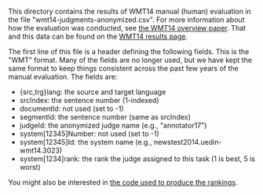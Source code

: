 This directory contains the results of WMT14 manual (human) evaluation
in the file "wmt14-judgments-anonymized.csv". For more information
about how the evaluation was conducted, see
[the WMT14 overview paper](http://www.statmt.org/wmt14/pdf/WMT01.pdf). That
and this data can be found on the
[WMT14 results page](statmt.org/wmt14/results.html).

The first line of this file is a header defining the following
fields. This is the "WMT" format. Many of the fields are no longer
used, but we have kept the same format to keep things consistent
across the past few years of the manual evaluation. The fields are:

- {src,trg}lang: the source and target language
- srcIndex: the sentence number (1-indexed)
- documentId: not used (set to -1)
- segmentId: the sentence number (same as srcIndex)
- judgeId: the anonymized judge name (e.g., "annotator17")
- system[12345]Number: not used (set to -1)
- system[12345]Id: the system name (e.g., newstest2014.uedin-wmt14.3023)
- system[1234]rank: the rank the judge assigned to this task 
  (1 is best, 5 is worst)

You might also be interested in
[the code used to produce the rankings](https://github.com/keisks/mt_trueskill_scripts).
